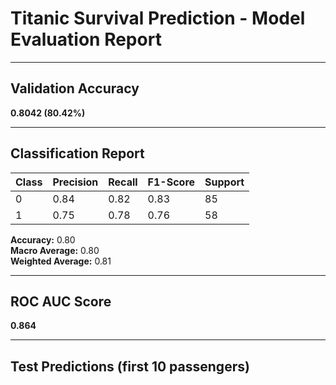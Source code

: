 # Titanic Survival Prediction - Model Evaluation Report

---

## Validation Accuracy

**0.8042 (80.42%)**

---

## Classification Report

| Class | Precision | Recall | F1-Score | Support |
|-------|-----------|--------|----------|---------|
| 0     | 0.84      | 0.82   | 0.83     | 85      |
| 1     | 0.75      | 0.78   | 0.76     | 58      |

**Accuracy:** 0.80  
**Macro Average:** 0.80  
**Weighted Average:** 0.81  

---

## ROC AUC Score

**0.864**

---

## Test Predictions (first 10 passengers)
